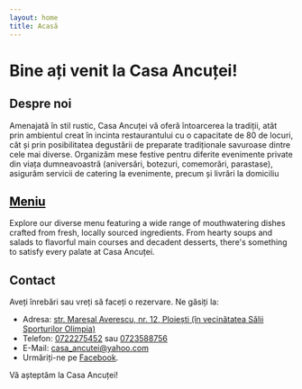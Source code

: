 ```yaml
---
layout: home
title: Acasă
---
```


# Bine ați venit la Casa Ancuței!

## Despre noi

Amenajată în stil rustic, Casa Ancuței vă oferă întoarcerea la tradiții, atât prin ambientul creat în incinta restaurantului cu o capacitate de 80 de locuri, cât și prin posibilitatea degustării de preparate tradiționale savuroase dintre cele mai diverse.
Organizăm mese festive pentru diferite evenimente private din viața dumneavoastră (aniversări, botezuri, comemorări, parastase), asigurăm servicii de catering la evenimente, precum și livrări la domiciliu

## <a markdown="span" class="page-link" href="{{ site.baseurl }}/meniu2" style="color: black">Meniu</a>

Explore our diverse menu featuring a wide range of mouthwatering dishes crafted from fresh, locally sourced ingredients. From hearty soups and salads to flavorful main courses and decadent desserts, there's something to satisfy every palate at Casa Ancuței.

## Contact

Aveți înrebări sau vreți să faceți o rezervare. Ne găsiți la:
- Adresa: [str. Mareșal Averescu, nr. 12, Ploiești (în vecinătatea Sălii Sporturilor Olimpia)](https://www.google.ro/maps/dir//44.93283,26.0138768/@44.9327288,26.0139631,154m/data=!3m1!1e3!4m2!4m1!3e0?entry=ttu)
- Telefon: [0722275452](tel:0722275452) sau [0723588756](tel:0723588756)
- E-Mail: [casa_ancutei@yahoo.com](mailto:casa_ancutei@yahoo.com)
- Urmăriți-ne pe [Facebook](https://www.facebook.com/profile.php?id=61556707067069).

Vă așteptăm la Casa Ancuței!
